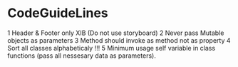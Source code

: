 # CodeGuideLines

1 Header & Footer only XIB (Do not use storyboard)
2 Never pass Mutable objects as parameters
3 Method should invoke as method not as property
4 Sort all classes alphabeticaly !!!
5 Minimum usage self variable in class functions (pass all nessesary data as parameters).
